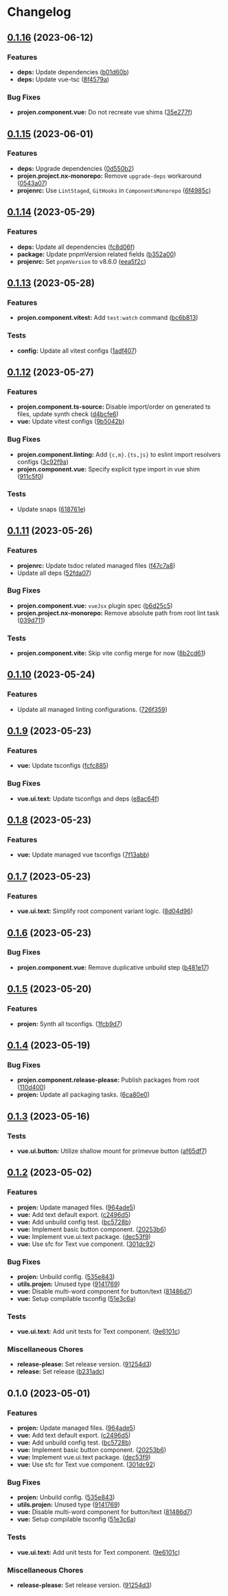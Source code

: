 # Changelog

## [0.1.16](https://github.com/ArroyoDev-LLC/components/compare/@arroyodev-llc/vue.ui.text-v0.1.15...@arroyodev-llc/vue.ui.text-v0.1.16) (2023-06-12)


### Features

* **deps:** Update dependencies ([b01d60b](https://github.com/ArroyoDev-LLC/components/commit/b01d60bbc0bbe8e70b3fa28e3064d5bddf885dc3))
* **deps:** Update vue-tsc ([8f4579a](https://github.com/ArroyoDev-LLC/components/commit/8f4579a17c29e9479a2e4702a4020ac032802a31))


### Bug Fixes

* **projen.component.vue:** Do not recreate vue shims ([35e277f](https://github.com/ArroyoDev-LLC/components/commit/35e277fbad9be6e31e22cee048db926be8853a66))

## [0.1.15](https://github.com/ArroyoDev-LLC/components/compare/@arroyodev-llc/vue.ui.text-v0.1.14...@arroyodev-llc/vue.ui.text-v0.1.15) (2023-06-01)


### Features

* **deps:** Upgrade dependencies ([0d550b2](https://github.com/ArroyoDev-LLC/components/commit/0d550b219e4fc4691e3b4aab7088a19148cc3deb))
* **projen.project.nx-monorepo:** Remove `upgrade-deps` workaround ([0543a07](https://github.com/ArroyoDev-LLC/components/commit/0543a07658d8b4023809a1cb2f154ba8923e23f5))
* **projenrc:** Use `LintStaged`, `GitHooks` in `ComponentsMonorepo` ([6f4985c](https://github.com/ArroyoDev-LLC/components/commit/6f4985c01b6ed125698182dc7fccf377f93a33a7))

## [0.1.14](https://github.com/ArroyoDev-LLC/components/compare/@arroyodev-llc/vue.ui.text-v0.1.13...@arroyodev-llc/vue.ui.text-v0.1.14) (2023-05-29)


### Features

* **deps:** Update all dependencies ([fc8d06f](https://github.com/ArroyoDev-LLC/components/commit/fc8d06ffc3347b10a118ebab6c7f02a6b9587568))
* **package:** Update pnpmVersion related fields ([b352a00](https://github.com/ArroyoDev-LLC/components/commit/b352a00148ca0f7c3f5aa526de55f552b47c814b))
* **projenrc:** Set `pnpmVersion` to v8.6.0 ([eea5f2c](https://github.com/ArroyoDev-LLC/components/commit/eea5f2c3e3e6ac6f4fc72811c9b1751a297a48db))

## [0.1.13](https://github.com/ArroyoDev-LLC/components/compare/@arroyodev-llc/vue.ui.text-v0.1.12...@arroyodev-llc/vue.ui.text-v0.1.13) (2023-05-28)


### Features

* **projen.component.vitest:** Add `test:watch` command ([bc6b813](https://github.com/ArroyoDev-LLC/components/commit/bc6b8138d23ea50cb8e9d30f80f9fc311d179c22))


### Tests

* **config:** Update all vitest configs ([1adf407](https://github.com/ArroyoDev-LLC/components/commit/1adf407d8975ccbc1b132342065b3665d63679e2))

## [0.1.12](https://github.com/ArroyoDev-LLC/components/compare/@arroyodev-llc/vue.ui.text-v0.1.11...@arroyodev-llc/vue.ui.text-v0.1.12) (2023-05-27)


### Features

* **projen.component.ts-source:** Disable import/order on generated ts files, update synth check ([d4bcfe6](https://github.com/ArroyoDev-LLC/components/commit/d4bcfe65ed9782b78ef6896f88271325a87682e5))
* **vue:** Update vitest configs ([9b5042b](https://github.com/ArroyoDev-LLC/components/commit/9b5042b36033ed67cd32a53b1e2d207ffd0782ca))


### Bug Fixes

* **projen.component.linting:** Add `{c,m}.{ts,js}` to eslint import resolvers configs ([3c92f9a](https://github.com/ArroyoDev-LLC/components/commit/3c92f9aa63b40b75356e4c5cde44de9825d7afc0))
* **projen.component.vue:** Specify explicit type import in vue shim ([911c5f0](https://github.com/ArroyoDev-LLC/components/commit/911c5f04d03c9a3c1c0defc931585c9c623292dc))


### Tests

* Update snaps ([618761e](https://github.com/ArroyoDev-LLC/components/commit/618761e2e9a782305d6a0f096678e35647a71abb))

## [0.1.11](https://github.com/ArroyoDev-LLC/components/compare/@arroyodev-llc/vue.ui.text-v0.1.10...@arroyodev-llc/vue.ui.text-v0.1.11) (2023-05-26)


### Features

* **projenrc:** Update tsdoc related managed files ([f47c7a8](https://github.com/ArroyoDev-LLC/components/commit/f47c7a850310aad5e43769919c3055bb4faec60a))
* Update all deps ([52fda07](https://github.com/ArroyoDev-LLC/components/commit/52fda07b7be66ec81ffff301d111b52bc46fc068))


### Bug Fixes

* **projen.component.vue:** `vueJsx` plugin spec ([b6d25c5](https://github.com/ArroyoDev-LLC/components/commit/b6d25c53320c9ffed15aba6a601960d00f93f1dd))
* **projen.project.nx-monorepo:** Remove absolute path from root lint task ([039d711](https://github.com/ArroyoDev-LLC/components/commit/039d7112eaa5eaa8472b1ab564fa5a48ae92f57a))


### Tests

* **projen.component.vite:** Skip vite config merge for now ([8b2cd61](https://github.com/ArroyoDev-LLC/components/commit/8b2cd615796a0af2ed3eaec838d7c9fcd5922fc6))

## [0.1.10](https://github.com/ArroyoDev-LLC/components/compare/@arroyodev-llc/vue.ui.text-v0.1.9...@arroyodev-llc/vue.ui.text-v0.1.10) (2023-05-24)


### Features

* Update all managed linting configurations. ([726f359](https://github.com/ArroyoDev-LLC/components/commit/726f359127b6d45cc24549653d78b3ea129a15e4))

## [0.1.9](https://github.com/ArroyoDev-LLC/components/compare/@arroyodev-llc/vue.ui.text-v0.1.8...@arroyodev-llc/vue.ui.text-v0.1.9) (2023-05-23)


### Features

* **vue:** Update tsconfigs ([fcfc885](https://github.com/ArroyoDev-LLC/components/commit/fcfc88599114c0b10555994273c164955904d750))


### Bug Fixes

* **vue.ui.text:** Update tsconfigs and deps ([e8ac64f](https://github.com/ArroyoDev-LLC/components/commit/e8ac64fadec3ebc2ff60f5963dde0fcf99094a7d))

## [0.1.8](https://github.com/ArroyoDev-LLC/components/compare/@arroyodev-llc/vue.ui.text-v0.1.7...@arroyodev-llc/vue.ui.text-v0.1.8) (2023-05-23)


### Features

* **vue:** Update managed vue tsconfigs ([7f13abb](https://github.com/ArroyoDev-LLC/components/commit/7f13abba1209d6c880c4e847a65bc65ba7b197bb))

## [0.1.7](https://github.com/ArroyoDev-LLC/components/compare/@arroyodev-llc/vue.ui.text-v0.1.6...@arroyodev-llc/vue.ui.text-v0.1.7) (2023-05-23)


### Features

* **vue.ui.text:** Simplify root component variant logic. ([8d04d96](https://github.com/ArroyoDev-LLC/components/commit/8d04d9629a37a3b0a41991d259149e20366553fc))

## [0.1.6](https://github.com/ArroyoDev-LLC/components/compare/@arroyodev-llc/vue.ui.text-v0.1.5...@arroyodev-llc/vue.ui.text-v0.1.6) (2023-05-23)


### Bug Fixes

* **projen.component.vue:** Remove duplicative unbuild step ([b481e17](https://github.com/ArroyoDev-LLC/components/commit/b481e172898cf1f986b0777af0c6bf0c854facf9))

## [0.1.5](https://github.com/ArroyoDev-LLC/components/compare/@arroyodev-llc/vue.ui.text-v0.1.4...@arroyodev-llc/vue.ui.text-v0.1.5) (2023-05-20)


### Features

* **projen:** Synth all tsconfigs. ([1fcb9d7](https://github.com/ArroyoDev-LLC/components/commit/1fcb9d7e7c4840ff7d463453cff44201b03e996a))

## [0.1.4](https://github.com/ArroyoDev-LLC/components/compare/@arroyodev-llc/vue.ui.text-v0.1.3...@arroyodev-llc/vue.ui.text-v0.1.4) (2023-05-19)


### Bug Fixes

* **projen.component.release-please:** Publish packages from root ([110d400](https://github.com/ArroyoDev-LLC/components/commit/110d4002e681d351f3127aeb04798eb25bb7e1b9))
* **projen:** Update all packaging tasks. ([6ca80e0](https://github.com/ArroyoDev-LLC/components/commit/6ca80e05c2f38b262be0edc718240f6a055b9c0a))

## [0.1.3](https://github.com/ArroyoDev-LLC/components/compare/@arroyodev-llc/vue.ui.text-v0.1.2...@arroyodev-llc/vue.ui.text-v0.1.3) (2023-05-16)


### Tests

* **vue.ui.button:** Utilize shallow mount for primevue button ([af65df7](https://github.com/ArroyoDev-LLC/components/commit/af65df7ce7c9ea6d0d12f7ac284a59f7aaf90c40))

## [0.1.2](https://github.com/ArroyoDev-LLC/components/compare/@arroyodev-llc/vue.ui.text-v0.1.0...@arroyodev-llc/vue.ui.text-v0.1.2) (2023-05-02)


### Features

* **projen:** Update managed files. ([964ade5](https://github.com/ArroyoDev-LLC/components/commit/964ade56809db26a69c569eab4d3520cdb30c93f))
* **vue:** Add text default export. ([c2496d5](https://github.com/ArroyoDev-LLC/components/commit/c2496d5324b90d39e19d83822de9eb90dd7eeb78))
* **vue:** Add unbuild config test. ([bc5728b](https://github.com/ArroyoDev-LLC/components/commit/bc5728b778cd9c10b33c113034982da45a463b70))
* **vue:** Implement basic button component. ([20253b6](https://github.com/ArroyoDev-LLC/components/commit/20253b65444162cc0d99138dd5a6f4904f313163))
* **vue:** Implement vue.ui.text package. ([dec53f9](https://github.com/ArroyoDev-LLC/components/commit/dec53f98290afc8e5199f4a3fe739f303676a79a))
* **vue:** Use sfc for Text vue component. ([301dc92](https://github.com/ArroyoDev-LLC/components/commit/301dc92e953aa06cc89230fe14567fa63007e95a))


### Bug Fixes

* **projen:** Unbuild config. ([535e843](https://github.com/ArroyoDev-LLC/components/commit/535e8434f06438a9b6d6039ad7efad1de0275518))
* **utils.projen:** Unused type ([9141769](https://github.com/ArroyoDev-LLC/components/commit/91417699cfbdf16c57fcfb2caea522bc4ece785d))
* **vue:** Disable multi-word component for button/text ([81486d7](https://github.com/ArroyoDev-LLC/components/commit/81486d77cf622a8659f07e611b5a3f9f685cd092))
* **vue:** Setup compilable tsconfig ([51e3c6a](https://github.com/ArroyoDev-LLC/components/commit/51e3c6a7642e0607c8fe88bf9ebda061eab7e47a))


### Tests

* **vue.ui.text:** Add unit tests for Text component. ([9e6101c](https://github.com/ArroyoDev-LLC/components/commit/9e6101c7cb0a9de191a4fb9698b425254927a839))


### Miscellaneous Chores

* **release-please:** Set release version. ([91254d3](https://github.com/ArroyoDev-LLC/components/commit/91254d37f198bb0d7366d786fa56a3266dac77d8))
* **release:** Set release ([b231adc](https://github.com/ArroyoDev-LLC/components/commit/b231adc5f371681d5e2b52358be34fa451fd69db))

## 0.1.0 (2023-05-01)


### Features

* **projen:** Update managed files. ([964ade5](https://github.com/ArroyoDev-LLC/components/commit/964ade56809db26a69c569eab4d3520cdb30c93f))
* **vue:** Add text default export. ([c2496d5](https://github.com/ArroyoDev-LLC/components/commit/c2496d5324b90d39e19d83822de9eb90dd7eeb78))
* **vue:** Add unbuild config test. ([bc5728b](https://github.com/ArroyoDev-LLC/components/commit/bc5728b778cd9c10b33c113034982da45a463b70))
* **vue:** Implement basic button component. ([20253b6](https://github.com/ArroyoDev-LLC/components/commit/20253b65444162cc0d99138dd5a6f4904f313163))
* **vue:** Implement vue.ui.text package. ([dec53f9](https://github.com/ArroyoDev-LLC/components/commit/dec53f98290afc8e5199f4a3fe739f303676a79a))
* **vue:** Use sfc for Text vue component. ([301dc92](https://github.com/ArroyoDev-LLC/components/commit/301dc92e953aa06cc89230fe14567fa63007e95a))


### Bug Fixes

* **projen:** Unbuild config. ([535e843](https://github.com/ArroyoDev-LLC/components/commit/535e8434f06438a9b6d6039ad7efad1de0275518))
* **utils.projen:** Unused type ([9141769](https://github.com/ArroyoDev-LLC/components/commit/91417699cfbdf16c57fcfb2caea522bc4ece785d))
* **vue:** Disable multi-word component for button/text ([81486d7](https://github.com/ArroyoDev-LLC/components/commit/81486d77cf622a8659f07e611b5a3f9f685cd092))
* **vue:** Setup compilable tsconfig ([51e3c6a](https://github.com/ArroyoDev-LLC/components/commit/51e3c6a7642e0607c8fe88bf9ebda061eab7e47a))


### Tests

* **vue.ui.text:** Add unit tests for Text component. ([9e6101c](https://github.com/ArroyoDev-LLC/components/commit/9e6101c7cb0a9de191a4fb9698b425254927a839))


### Miscellaneous Chores

* **release-please:** Set release version. ([91254d3](https://github.com/ArroyoDev-LLC/components/commit/91254d37f198bb0d7366d786fa56a3266dac77d8))
